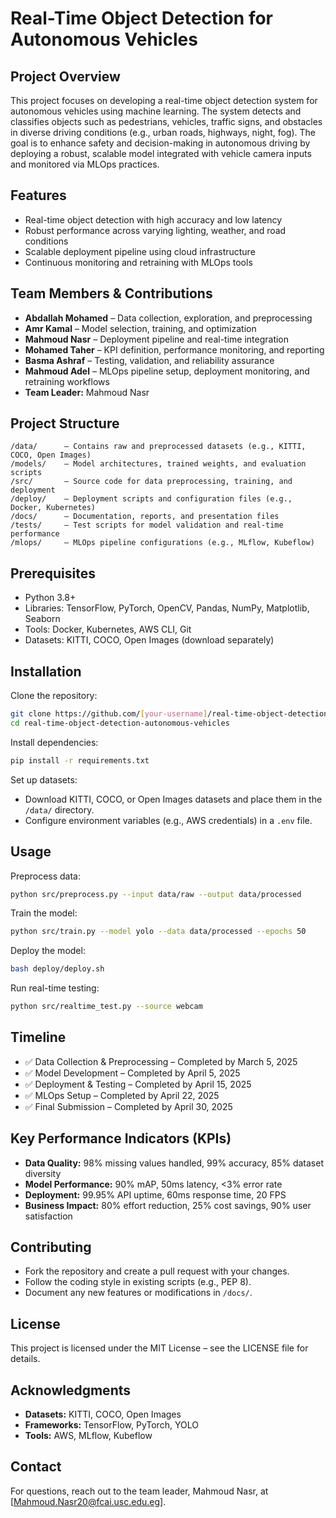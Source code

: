 # Real-Time Object Detection for Autonomous Vehicles

## Project Overview

This project focuses on developing a real-time object detection system for autonomous vehicles using machine learning. The system detects and classifies objects such as pedestrians, vehicles, traffic signs, and obstacles in diverse driving conditions (e.g., urban roads, highways, night, fog). The goal is to enhance safety and decision-making in autonomous driving by deploying a robust, scalable model integrated with vehicle camera inputs and monitored via MLOps practices.

## Features

* Real-time object detection with high accuracy and low latency
* Robust performance across varying lighting, weather, and road conditions
* Scalable deployment pipeline using cloud infrastructure
* Continuous monitoring and retraining with MLOps tools

## Team Members & Contributions

* **Abdallah Mohamed** – Data collection, exploration, and preprocessing
* **Amr Kamal** – Model selection, training, and optimization
* **Mahmoud Nasr** – Deployment pipeline and real-time integration
* **Mohamed Taher** – KPI definition, performance monitoring, and reporting
* **Basma Ashraf** – Testing, validation, and reliability assurance
* **Mahmoud Adel** – MLOps pipeline setup, deployment monitoring, and retraining workflows
* **Team Leader:** Mahmoud Nasr

## Project Structure

```
/data/      – Contains raw and preprocessed datasets (e.g., KITTI, COCO, Open Images)
/models/    – Model architectures, trained weights, and evaluation scripts
/src/       – Source code for data preprocessing, training, and deployment
/deploy/    – Deployment scripts and configuration files (e.g., Docker, Kubernetes)
/docs/      – Documentation, reports, and presentation files
/tests/     – Test scripts for model validation and real-time performance
/mlops/     – MLOps pipeline configurations (e.g., MLflow, Kubeflow)
```

## Prerequisites

* Python 3.8+
* Libraries: TensorFlow, PyTorch, OpenCV, Pandas, NumPy, Matplotlib, Seaborn
* Tools: Docker, Kubernetes, AWS CLI, Git
* Datasets: KITTI, COCO, Open Images (download separately)

## Installation

Clone the repository:

```bash
git clone https://github.com/[your-username]/real-time-object-detection-autonomous-vehicles.git
cd real-time-object-detection-autonomous-vehicles
```

Install dependencies:

```bash
pip install -r requirements.txt
```

Set up datasets:

* Download KITTI, COCO, or Open Images datasets and place them in the `/data/` directory.
* Configure environment variables (e.g., AWS credentials) in a `.env` file.

## Usage

Preprocess data:

```bash
python src/preprocess.py --input data/raw --output data/processed
```

Train the model:

```bash
python src/train.py --model yolo --data data/processed --epochs 50
```

Deploy the model:

```bash
bash deploy/deploy.sh
```

Run real-time testing:

```bash
python src/realtime_test.py --source webcam
```

## Timeline

* ✅ Data Collection & Preprocessing – Completed by March 5, 2025
* ✅ Model Development – Completed by April 5, 2025
* ✅ Deployment & Testing – Completed by April 15, 2025
* ✅ MLOps Setup – Completed by April 22, 2025
* ✅ Final Submission – Completed by April 30, 2025

## Key Performance Indicators (KPIs)

* **Data Quality:** 98% missing values handled, 99% accuracy, 85% dataset diversity
* **Model Performance:** 90% mAP, 50ms latency, <3% error rate
* **Deployment:** 99.95% API uptime, 60ms response time, 20 FPS
* **Business Impact:** 80% effort reduction, 25% cost savings, 90% user satisfaction

## Contributing

* Fork the repository and create a pull request with your changes.
* Follow the coding style in existing scripts (e.g., PEP 8).
* Document any new features or modifications in `/docs/`.

## License

This project is licensed under the MIT License – see the LICENSE file for details.

## Acknowledgments

* **Datasets:** KITTI, COCO, Open Images
* **Frameworks:** TensorFlow, PyTorch, YOLO
* **Tools:** AWS, MLflow, Kubeflow

## Contact

For questions, reach out to the team leader, Mahmoud Nasr, at \[[Mahmoud.Nasr20@fcai.usc.edu.eg](mailto:Mahmoud.Nasr20@fcai.usc.edu.eg)].
